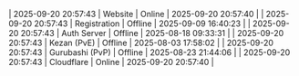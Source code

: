 | 2025-09-20 20:57:43 | Website | Online | 2025-09-20 20:57:40 |
| 2025-09-20 20:57:43 | Registration | Offline | 2025-09-09 16:40:23 |
| 2025-09-20 20:57:43 | Auth Server | Offline | 2025-08-18 09:33:31 |
| 2025-09-20 20:57:43 | Kezan (PvE) | Offline | 2025-08-03 17:58:02 |
| 2025-09-20 20:57:43 | Gurubashi (PvP) | Offline | 2025-08-23 21:44:06 |
| 2025-09-20 20:57:43 | Cloudflare | Online | 2025-09-20 20:57:40 |
